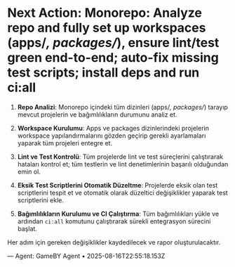 # Next Action: Monorepo: Analyze repo and fully set up workspaces (apps/*, packages/*), ensure lint/test green end-to-end; auto-fix missing test scripts; install deps and run ci:all

1. **Repo Analizi**: Monorepo içindeki tüm dizinleri (apps/*, packages/*) tarayıp mevcut projelerin ve bağımlılıkların durumunu analiz et.

2. **Workspace Kurulumu**: Apps ve packages dizinlerindeki projelerin workspace yapılandırmalarını gözden geçirip gerekli ayarlamaları yaparak tüm projeleri entegre et.

3. **Lint ve Test Kontrolü**: Tüm projelerde lint ve test süreçlerini çalıştırarak hataları kontrol et; tüm testlerin ve lint denetimlerinin başarılı olduğundan emin ol.

4. **Eksik Test Scriptlerini Otomatik Düzeltme**: Projelerde eksik olan test scriptlerini tespit et ve otomatik olarak düzeltici değişiklikler yaparak test scriptlerini ekle.

5. **Bağımlılıkların Kurulumu ve CI Çalıştırma**: Tüm bağımlılıkları yükle ve ardından `ci:all` komutunu çalıştırarak sürekli entegrasyon sürecini başlat. 

Her adım için gereken değişiklikler kaydedilecek ve rapor oluşturulacaktır.

— Agent: GameBY Agent • 2025-08-16T22:55:18.153Z

